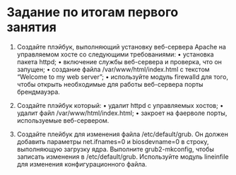 # Задание по итогам первого занятия

1. Создайте плэйбук, выполняющий установку веб-сервера Apache на управляемом хосте со следующими требованиями:
  • установка пакета httpd;
  • включение службы веб-сервера и проверка, что он запущен;
  • создание файла /var/www/html/index.html с текстом “Welcome to my web server”;
  • используйте модуль firewalld для того, чтобы открыть необходимые для работы веб-сервера порты брендмауэра.

2. Создайте плэйбук который:
  • удалит httpd с управляемых хостов;
  • удалит файл /var/www/html/index.html;
  • закроет на фаерволе порты, используемые веб-сервером.

3. Создайте плейбук для изменения файла /etc/default/grub. Он должен добавить параметры net.ifnames=0 и biosdevname=0 в строку, выполняющую загрузку ядра. Выполните grub2-mkconfig, чтобы записать изменения в /etc/default/grub. Используйте модуль lineinfile для изменения конфигурационного файла.
